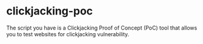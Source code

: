 # clickjacking-poc
The script you have is a Clickjacking Proof of Concept (PoC) tool that allows you to test websites for clickjacking vulnerability.
